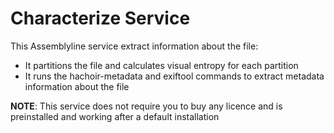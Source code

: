 # Characterize Service

This Assemblyline service extract information about the file: 

* It partitions the file and calculates visual entropy for each partition
* It runs the hachoir-metadata and exiftool commands to extract metadata information about the file

**NOTE**: This service does not require you to buy any licence and is preinstalled and working after a default installation

